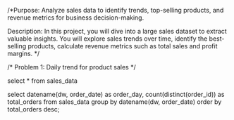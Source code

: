 
/*Purpose: Analyze sales data to identify trends, top-selling products, and revenue metrics for business decision-making.

Description: In this project, you will dive into a large sales dataset to extract valuable insights. 
You will explore sales trends over time, identify the best-selling products, calculate revenue metrics such as
total sales and profit margins. */


/* Problem 1: Daily trend for product sales */

select * from sales_data

select datename(dw, order_date) as order_day, count(distinct(order_id)) as total_orders
from sales_data
group by datename(dw, order_date)
order by total_orders desc;
